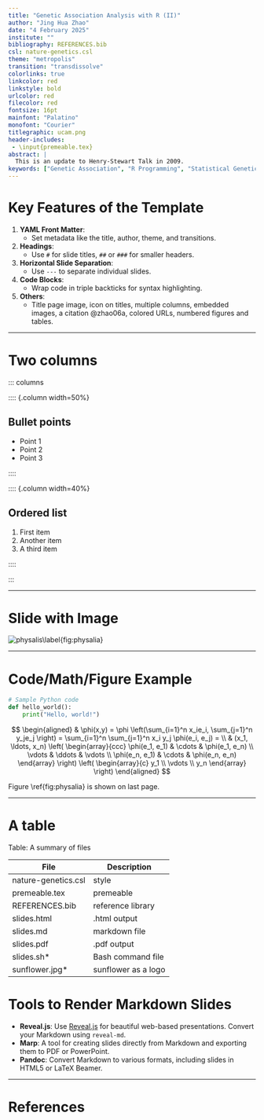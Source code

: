 ```yaml
---
title: "Genetic Association Analysis with R (II)"
author: "Jing Hua Zhao"
date: "4 February 2025"
institute: ""
bibliography: REFERENCES.bib
csl: nature-genetics.csl
theme: "metropolis"
transition: "transdissolve"
colorlinks: true
linkcolor: red
linkstyle: bold
urlcolor: red
filecolor: red
fontsize: 16pt
mainfont: "Palatino"
monofont: "Courier"
titlegraphic: ucam.png
header-includes:
 - \input{premeable.tex}
abstract: |
  This is an update to Henry-Stewart Talk in 2009.
keywords: ["Genetic Association", "R Programming", "Statistical Genetics", "GWAS"]
---
```


# **Key Features of the Template**

1. **YAML Front Matter**:
   - Set metadata like the title, author, theme, and transitions.
2. **Headings**:
   - Use `#` for slide titles, `##` or `###` for smaller headers.
3. **Horizontal Slide Separation**:
   - Use `---` to separate individual slides.
4. **Code Blocks**:
   - Wrap code in triple backticks for syntax highlighting.
5. **Others**:
   - Title page image, icon on titles, multiple columns, embedded images, a citation @zhao06a, colored URLs, numbered figures and tables.

---

# Two columns

::: columns

:::: {.column width=50%}

## Bullet points

- Point 1
- Point 2
- Point 3

::::

:::: {.column width=40%}

## Ordered list

1. First item
2. Another item
3. A third item

::::

:::

---

# Slide with Image

![physalis\label{fig:physalia}](https://animaldiversity.org/collections/contributors/Grzimek_inverts/Hydrozoa/Physalia_physalis_polyp/medium.jpg)

---

# Code/Math/Figure Example

```python
# Sample Python code
def hello_world():
    print("Hello, world!")
```

$$
\begin{aligned}
  & \phi(x,y) = \phi \left(\sum_{i=1}^n x_ie_i, \sum_{j=1}^n y_je_j \right)
  = \sum_{i=1}^n \sum_{j=1}^n x_i y_j \phi(e_i, e_j) = \\
  & (x_1, \ldots, x_n) \left( \begin{array}{ccc}
      \phi(e_1, e_1) & \cdots & \phi(e_1, e_n) \\
      \vdots & \ddots & \vdots \\
      \phi(e_n, e_1) & \cdots & \phi(e_n, e_n)
    \end{array} \right)
  \left( \begin{array}{c}
      y_1 \\
      \vdots \\
      y_n
    \end{array} \right)
\end{aligned}
$$

Figure \ref{fig:physalia} is shown on last page.

---

# A table

Table: A summary of files

File | Description
-----|-----------------------------
nature-genetics.csl | style
premeable.tex | premeable
REFERENCES.bib | reference library
slides.html | .html output
slides.md | markdown file
slides.pdf | .pdf output
slides.sh* | Bash command file
sunflower.jpg* | sunflower as a logo


# **Tools to Render Markdown Slides**
- **Reveal.js**: Use [Reveal.js](https://revealjs.com/) for beautiful web-based presentations. Convert your Markdown using `reveal-md`.
- **Marp**: A tool for creating slides directly from Markdown and exporting them to PDF or PowerPoint.
- **Pandoc**: Convert Markdown to various formats, including slides in HTML5 or LaTeX Beamer.

---

# References

